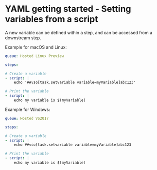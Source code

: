 # YAML getting started - Setting variables from a script

A new variable can be defined within a step, and can be accessed from a downstream step.

Example for macOS and Linux:

```yaml
queue: Hosted Linux Preview

steps:

# Create a variable
- script: |
    echo '##vso[task.setvariable variable=myVariable]abc123'

# Print the variable
- script: |
    echo my variable is $(myVariable)
```

Example for Windows:

```yaml
queue: Hosted VS2017

steps:

# Create a variable
- script: |
    echo ##vso[task.setvariable variable=myVariable]abc123

# Print the variable
- script: |
    echo my variable is $(myVariable)
```
